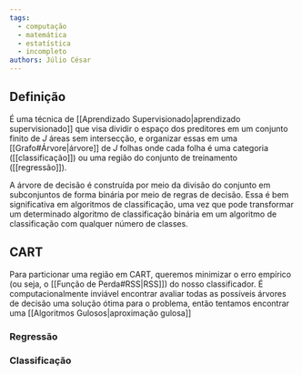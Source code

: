 ```yaml
---
tags:
  - computação
  - matemática
  - estatística
  - incompleto
authors: Júlio César
---
```

## Definição

É uma técnica de [[Aprendizado Supervisionado|aprendizado supervisionado]] que visa dividir o espaço dos preditores em um conjunto finito de $J$ áreas sem intersecção, e organizar essas em uma [[Grafo#Árvore|árvore]] de $J$ folhas onde cada folha é uma categoria ([[classificação]]) ou uma região do conjunto de treinamento ([[regressão]]).

A árvore de decisão é construída por meio da divisão do conjunto em subconjuntos de forma binária por meio de regras de decisão. Essa é bem significativa em algoritmos de classificação, uma vez que pode transformar um determinado algoritmo de classificação binária em um algoritmo de classificação com qualquer número de classes.

## CART

Para particionar uma região em CART, queremos minimizar o erro empírico (ou seja, o [[Função de Perda#RSS|RSS]]) do nosso classificador. É computacionalmente inviável encontrar avaliar todas as possíveis árvores de decisão uma solução ótima para o problema, então tentamos encontrar uma [[Algoritmos Gulosos|aproximação gulosa]]
### Regressão


### Classificação